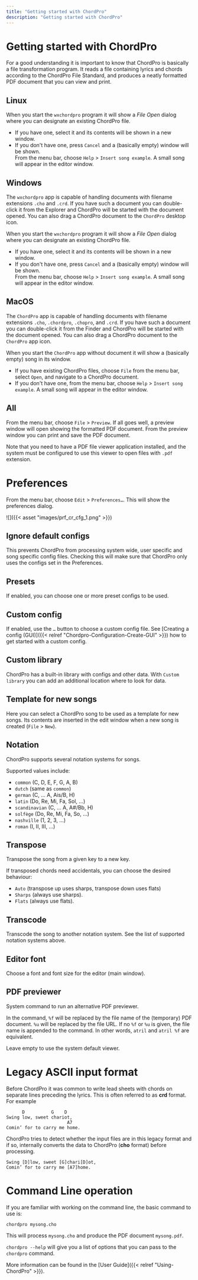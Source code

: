 ```yaml
---
title: "Getting started with ChordPro"
description: "Getting started with ChordPro"
---
```


# Getting started with ChordPro

For a good understanding it is important to know that ChordPro is
basically a file transformation program. It reads a file containing
lyrics and chords according to the ChordPro File Standard, and
produces a neatly formatted PDF document that you can view and print.

## Linux

When you start the `wxchordpro` program it will show a _File
Open_ dialog where you can designate an existing ChordPro file.

* If you have one, select it and its contents will be shown in a new window.
* If you don't have one, press `Cancel` and a (basically empty) window
 will be shown.  
 From the menu bar, choose `Help` > `Insert song example`. A small
 song will appear in the editor window.

## Windows

The `wxchordpro` app is capable of handling documents with filename
extensions `.cho` and `.crd`. If you have
such a document you can double-click it from the Explorer and ChordPro
will be started with the document opened. You can also drag a ChordPro
document to the `ChordPro` desktop icon.

When you start the `wxchordpro` program it will show a _File
Open_ dialog where you can designate an existing ChordPro file.

* If you have one, select it and its contents will be shown in a new window.
* If you don't have one, press `Cancel` and a (basically empty) window
 will be shown.  
 From the menu bar, choose `Help` > `Insert song example`. A small song will appear in the editor window.

## MacOS

The `ChordPro` app is capable of handling documents with filename
extensions `.cho`, `.chordpro`, `.chopro`, and `.crd`. If you have
such a document you can double-click it from the Finder and ChordPro
will be started with the document opened. You can also drag a ChordPro
document to the `ChordPro` app icon.

When you start the `ChordPro` app without document it will show a
(basically empty) song in its window.

* If you have existing ChordPro files, choose `File` from the menu
  bar, select `Open`, and navigate to a ChordPro document.
* If you don't have one, from the menu bar, choose `Help` > `Insert
  song example`. A small song will appear in the editor window.

## All

From the menu bar, choose `File` > `Preview`. If all goes well, a preview window will open showing the formatted PDF document. From the preview window you can print and save the PDF document.

Note that you need to have a PDF file viewer application installed, and the system must be configured to use this viewer to open files with `.pdf` extension.

# Preferences

From the menu bar, choose `Edit` > `Preferences…`. This will show the
preferences dialog.

![]({{< asset "images/prf_cr_cfg_1.png" >}})

## Ignore default configs

This prevents ChordPro from processing system wide, user specific and
song specific config files. Checking this will make sure that ChordPro
only uses the configs set in the Preferences.

## Presets

If enabled, you can choose one or more preset configs to be used.

## Custom config

If enabled, use the `…` button to choose a custom config file. See
[Creating a config (GUI)]({{< relref "Chordpro-Configuration-Create-GUI" >}}) how to get started
with a custom config.

## Custom library

ChordPro has a built-in library with configs and other data. With
`Custom library` you can add an additional location where to look for
data.

## Template for new songs

Here you can select a ChordPro song to be used as a template for new
songs. Its contents are inserted in the edit window when a new song is
created (`File` > `New`).

## Notation

ChordPro supports several notation systems for songs. 

Supported values include:

* `common` (C, D, E, F, G, A, B)
* `dutch` (same as `common`)
* `german` (C, ... A, Ais/B, H)
* `latin` (Do, Re, Mi, Fa, Sol, ...)
* `scandinavian` (C, ... A, A#/Bb, H)
* `solfège` (Do, Re, Mi, Fa, So, ...)
* `nashville` (1, 2, 3, ...)
* `roman` (I, II, III, ...)

## Transpose

Transpose the song from a given key to a new key.

If transposed chords need accidentals, you can choose the desired
behaviour:

* `Auto` (transpose up uses sharps, transpose down uses flats)
* `Sharps` (always use sharps).
* `Flats` (always use flats).

## Transcode

Transcode the song to another notation system. See the list of
supported notation systems above.

## Editor font

Choose a font and font size for the editor (main window).

## PDF previewer

System command to run an alternative PDF previewer.

In the command, `%f` will be replaced by the file name of the
(temporary) PDF document. `%u` will be replaced by the file URL.
If no `%f` or `%u` is given, the file name is appended to the command.
In other words, `atril` and `atril %f` are equivalent.

Leave empty to use the system default viewer.

# Legacy ASCII input format

Before ChordPro it was common to write lead sheets with chords on
separate lines preceding the lyrics. This is often referred to as
**crd** format. For example

          D          G    D
    Swing low, sweet chariot,
                           A7
    Comin’ for to carry me home.

ChordPro tries to detect whether the input files are in this legacy
format and if so, internally converts the data to ChordPro (**cho**
format) before processing.

    Swing [D]low, sweet [G]chari[D]ot,
    Comin’ for to carry me [A7]home.

# Command Line operation

If you are familiar with working on the command line, the basic command to use is:

`chordpro mysong.cho`

This will process `mysong.cho` and produce the PDF document `mysong.pdf`.

`chordpro --help` will give you a list of options that you can pass to the `chordpro` command.

More information can be found in the [User Guide]({{< relref
"Using-ChordPro" >}}).
